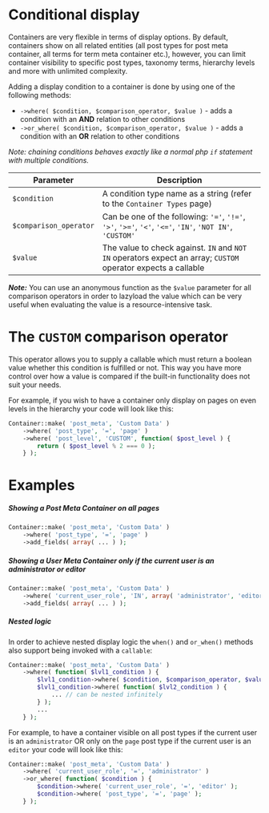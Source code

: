 # Conditional display

Containers are very flexible in terms of display options. By default, containers show on all related entities (all post types for post meta container, all terms for term meta container etc.), however, you can limit container visibility to specific post types, taxonomy terms, hierarchy levels and more with unlimited complexity.

Adding a display condition to a container is done by using one of the following methods:

- `->where( $condition, $comparison_operator, $value )` - adds a condition with an __AND__ relation to other conditions
- `->or_where( $condition, $comparison_operator, $value )` - adds a condition with an __OR__ relation to other conditions

_Note: chaining conditions behaves exactly like a normal php `if` statement with multiple conditions._

| Parameter              | Description                                                                                                   |
|------------------------|---------------------------------------------------------------------------------------------------------------|
| `$condition`           | A condition type name as a string (refer to the `Container Types` page)                                       |
| `$comparison_operator` | Can be one of the following: `'='`, `'!='`, `'>'`, `'>='`, `'<'`, `'<='`, `'IN'`, `'NOT IN'`, `'CUSTOM'`      |
| `$value`               | The value to check against. `IN` and `NOT IN` operators expect an array; `CUSTOM` operator expects a callable |

___Note:___ You can use an anonymous function as the `$value` parameter for all comparison operators in order to lazyload the value which can be very useful when evaluating the value is a resource-intensive task.

# The `CUSTOM` comparison operator

This operator allows you to supply a callable which must return a boolean value whether this condition is fulfilled or not. This way you have more control over how a value is compared if the built-in functionality does not suit your needs.

For example, if you wish to have a container only display on pages on even levels in the hierarchy your code will look like this:

```php
Container::make( 'post_meta', 'Custom Data' )
    ->where( 'post_type', '=', 'page' )
    ->where( 'post_level', 'CUSTOM', function( $post_level ) {
        return ( $post_level % 2 === 0 );
    } );
```

# Examples

##### Showing a Post Meta Container on all pages

```php
Container::make( 'post_meta', 'Custom Data' )
    ->where( 'post_type', '=', 'page' )
    ->add_fields( array( ... ) );
```

##### Showing a User Meta Container only if the current user is an administrator or editor

```php
Container::make( 'post_meta', 'Custom Data' )
    ->where( 'current_user_role', 'IN', array( 'administrator', 'editor' ) )
    ->add_fields( array( ... ) );
```

##### Nested logic

In order to achieve nested display logic the `when()` and `or_when()` methods also support being invoked with a `callable`:

```php
Container::make( 'post_meta', 'Custom Data' )
    ->where( function( $lvl1_condition ) {
        $lvl1_condition->where( $condition, $comparison_operator, $value );
        $lvl1_condition->where( function( $lvl2_condition ) {
            ... // can be nested infinitely
        } );
        ...
    } );
```

For example, to have a container visible on all post types if the current user is an `administrator` OR only on the `page` post type if the current user is an `editor` your code will look like this:

```php
Container::make( 'post_meta', 'Custom Data' )
    ->where( 'current_user_role', '=', 'administrator' )
    ->or_where( function( $condition ) {
        $condition->where( 'current_user_role', '=', 'editor' );
        $condition->where( 'post_type', '=', 'page' );
    } );
```